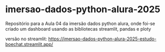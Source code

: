 # imersao-dados-python-alura-2025
Repositório para a Aula 04 da imersão dados python alura, onde foi-se criado um dashboard usando as bibliotecas streamlit, pandas e ploty


versão no streamlit:
https://imersao-dados-python-alura-2025-estudo-boechat.streamlit.app/
